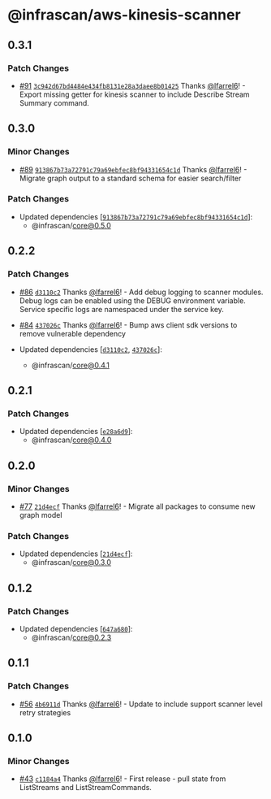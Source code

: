# @infrascan/aws-kinesis-scanner

## 0.3.1

### Patch Changes

- [#91](https://github.com/infrascan/infrascan/pull/91) [`3c942d67bd4484e434fb8131e28a3daee8b01425`](https://github.com/infrascan/infrascan/commit/3c942d67bd4484e434fb8131e28a3daee8b01425) Thanks [@lfarrel6](https://github.com/lfarrel6)! - Export missing getter for kinesis scanner to include Describe Stream Summary command.

## 0.3.0

### Minor Changes

- [#89](https://github.com/infrascan/infrascan/pull/89) [`913867b73a72791c79a69ebfec8bf94331654c1d`](https://github.com/infrascan/infrascan/commit/913867b73a72791c79a69ebfec8bf94331654c1d) Thanks [@lfarrel6](https://github.com/lfarrel6)! - Migrate graph output to a standard schema for easier search/filter

### Patch Changes

- Updated dependencies [[`913867b73a72791c79a69ebfec8bf94331654c1d`](https://github.com/infrascan/infrascan/commit/913867b73a72791c79a69ebfec8bf94331654c1d)]:
  - @infrascan/core@0.5.0

## 0.2.2

### Patch Changes

- [#86](https://github.com/infrascan/infrascan/pull/86) [`d3110c2`](https://github.com/infrascan/infrascan/commit/d3110c2197be872ca72667aad552f33dead5271c) Thanks [@lfarrel6](https://github.com/lfarrel6)! - Add debug logging to scanner modules. Debug logs can be enabled using the DEBUG environment variable. Service specific logs are namespaced under the service key.

- [#84](https://github.com/infrascan/infrascan/pull/84) [`437026c`](https://github.com/infrascan/infrascan/commit/437026cc278ec4b380bcaf3a7a675f3762ce3bea) Thanks [@lfarrel6](https://github.com/lfarrel6)! - Bump aws client sdk versions to remove vulnerable dependency

- Updated dependencies [[`d3110c2`](https://github.com/infrascan/infrascan/commit/d3110c2197be872ca72667aad552f33dead5271c), [`437026c`](https://github.com/infrascan/infrascan/commit/437026cc278ec4b380bcaf3a7a675f3762ce3bea)]:
  - @infrascan/core@0.4.1

## 0.2.1

### Patch Changes

- Updated dependencies [[`e28a6d9`](https://github.com/infrascan/infrascan/commit/e28a6d91eb36fa83e9a40a667eb39a15b2a45ccb)]:
  - @infrascan/core@0.4.0

## 0.2.0

### Minor Changes

- [#77](https://github.com/infrascan/infrascan/pull/77) [`21d4ecf`](https://github.com/infrascan/infrascan/commit/21d4ecf4b7fec31f4ac7b2cc5857aa5d2b725075) Thanks [@lfarrel6](https://github.com/lfarrel6)! - Migrate all packages to consume new graph model

### Patch Changes

- Updated dependencies [[`21d4ecf`](https://github.com/infrascan/infrascan/commit/21d4ecf4b7fec31f4ac7b2cc5857aa5d2b725075)]:
  - @infrascan/core@0.3.0

## 0.1.2

### Patch Changes

- Updated dependencies [[`647a680`](https://github.com/infrascan/infrascan/commit/647a680af9efc08107a6f315a0d0aedb630559ec)]:
  - @infrascan/core@0.2.3

## 0.1.1

### Patch Changes

- [#56](https://github.com/infrascan/infrascan/pull/56) [`4b6911d`](https://github.com/infrascan/infrascan/commit/4b6911d07cfc846389c30317becdf63e95768386) Thanks [@lfarrel6](https://github.com/lfarrel6)! - Update to include support scanner level retry strategies

## 0.1.0

### Minor Changes

- [#43](https://github.com/infrascan/infrascan/pull/43) [`c1184a4`](https://github.com/infrascan/infrascan/commit/c1184a4ed53aa0850321e2414e147a8606f7e837) Thanks [@lfarrel6](https://github.com/lfarrel6)! - First release - pull state from ListStreams and ListStreamCommands.
